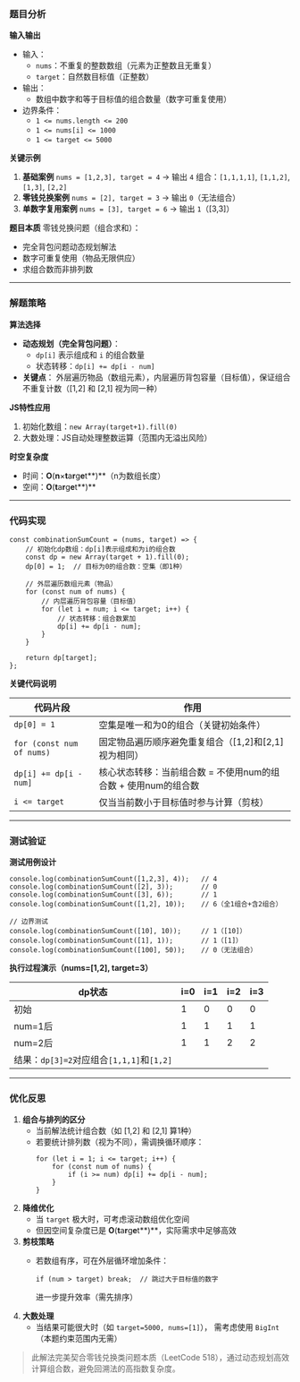 ### 题目分析

**输入输出**

* 输入：
  * `nums`：不重复的整数数组（元素为正整数且无重复）
  * `target`：自然数目标值（正整数）
* 输出：
  * 数组中数字和等于目标值的组合数量（数字可重复使用）
* 边界条件：
  * `1 <= nums.length <= 200`
  * `1 <= nums[i] <= 1000`
  * `1 <= target <= 5000`

**关键示例**

1. **基础案例**
   `nums = [1,2,3], target = 4` → 输出 `4`
   组合：`[1,1,1,1]`, `[1,1,2]`, `[1,3]`, `[2,2]`
2. **零钱兑换案例**
   `nums = [2], target = 3` → 输出 `0`（无法组合）
3. **单数字复用案例**
   `nums = [3], target = 6` → 输出 `1`（[3,3]）

**题目本质**
零钱兑换问题（组合求和）：

* 完全背包问题动态规划解法
* 数字可重复使用（物品无限供应）
* 求组合数而非排列数

---

### 解题策略

**算法选择**

* **动态规划（完全背包问题）**：
  * `dp[i]` 表示组成和 `i` 的组合数量
  * 状态转移：`dp[i] += dp[i - num]`
* **关键点**：
  外层遍历物品（数组元素），内层遍历背包容量（目标值），保证组合不重复计数（[1,2] 和 [2,1] 视为同一种）

**JS特性应用**

1. 初始化数组：`new Array(target+1).fill(0)`
2. 大数处理：JS自动处理整数运算（范围内无溢出风险）

**时空复杂度**

* 时间：**O**(**n**×**t**a**r**g**e**t**)**（n为数组长度）
* 空间：**O**(**t**a**r**g**e**t**)**

---

### 代码实现

```
const combinationSumCount = (nums, target) => {
    // 初始化dp数组：dp[i]表示组成和为i的组合数
    const dp = new Array(target + 1).fill(0);
    dp[0] = 1;  // 目标为0的组合数：空集（即1种）

    // 外层遍历数组元素（物品）
    for (const num of nums) {
        // 内层遍历背包容量（目标值）
        for (let i = num; i <= target; i++) {
            // 状态转移：组合数累加
            dp[i] += dp[i - num];
        }
    }

    return dp[target];
};
```

**关键代码说明**


| 代码片段                  | 作用                                                           |
| ------------------------- | -------------------------------------------------------------- |
| `dp[0] = 1`               | 空集是唯一和为0的组合（关键初始条件）                          |
| `for (const num of nums)` | 固定物品遍历顺序避免重复组合（[1,2]和[2,1]视为相同）           |
| `dp[i] += dp[i - num]`    | 核心状态转移：当前组合数 = 不使用num的组合数 + 使用num的组合数 |
| `i <= target`             | 仅当当前数小于目标值时参与计算（剪枝）                         |

---

### 测试验证

**测试用例设计**

```
console.log(combinationSumCount([1,2,3], 4));   // 4
console.log(combinationSumCount([2], 3));       // 0
console.log(combinationSumCount([3], 6));       // 1
console.log(combinationSumCount([1,2], 10));    // 6（全1组合+含2组合）

// 边界测试
console.log(combinationSumCount([10], 10));     // 1（[10]）
console.log(combinationSumCount([1], 1));       // 1（[1]）
console.log(combinationSumCount([100], 50));    // 0（无法组合）
```

**执行过程演示（nums=[1,2], target=3）**


| dp状态                                    | i=0 | i=1 | i=2 | i=3 |
| ----------------------------------------- | --- | --- | --- | --- |
| 初始                                      | 1   | 0   | 0   | 0   |
| num=1后                                   | 1   | 1   | 1   | 1   |
| num=2后                                   | 1   | 1   | 2   | 2   |
| 结果：`dp[3]=2`对应组合`[1,1,1]`和`[1,2]` |     |     |     |     |

---

### 优化反思

1. **组合与排列的区分**
   * 当前解法统计组合数（如 [1,2] 和 [2,1] 算1种）
   * 若要统计排列数（视为不同），需调换循环顺序：
     ```
     for (let i = 1; i <= target; i++) {
         for (const num of nums) {
             if (i >= num) dp[i] += dp[i - num];
         }
     }
     ```
2. **降维优化**
   * 当 `target` 极大时，可考虑滚动数组优化空间
   * 但因空间复杂度已是 **O**(**t**a**r**g**e**t**)**，实际需求中足够高效
3. **剪枝策略**
   * 若数组有序，可在外层循环增加条件：

     ```
     if (num > target) break;  // 跳过大于目标值的数字
     ```

     进一步提升效率（需先排序）
4. **大数处理**
   * 当结果可能很大时（如 `target=5000, nums=[1]`），
     需考虑使用 `BigInt`（本题约束范围内无需）

> 此解法完美契合零钱兑换类问题本质（LeetCode 518），通过动态规划高效计算组合数，避免回溯法的高指数复杂度。
>
